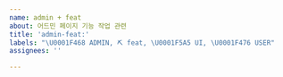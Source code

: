 ```yaml
---
name: admin + feat
about: 어드민 페이지 기능 작업 관련
title: 'admin-feat:'
labels: "\U0001F468 ADMIN, ⛏ feat, \U0001F5A5 UI, \U0001F476 USER"
assignees: ''

---
```



